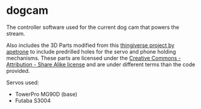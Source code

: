 # dogcam

The controller software used for the current dog cam that powers the stream.

Also includes the 3D Parts modified from this [thingiverse project by apetrone](https://www.thingiverse.com/thing:242438) to include predrilled holes for the servo and phone holding mechanisms. These parts are licensed under the [Creative Commons - Attribution - Share Alike license](https://creativecommons.org/licenses/by-sa/3.0/) and are under different terms than the code provided.

Servos used:

* TowerPro MG90D (base)
* Futaba S3004
